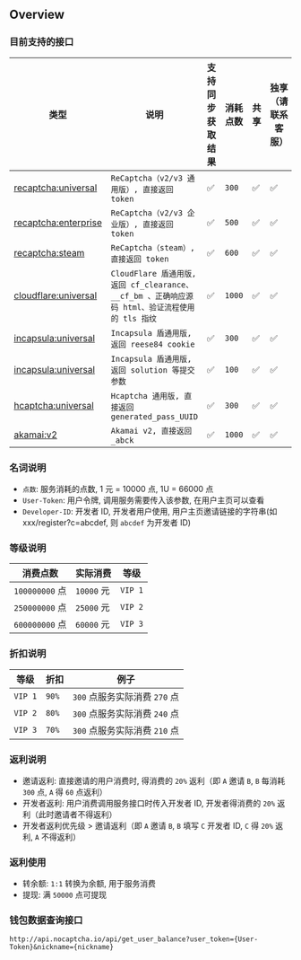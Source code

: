 ## Overview

### 目前支持的接口

| 类型                                                     | 说明                                                                     | 支持同步获取结果 | 消耗点数   | 共享  | 独享（请联系客服） |
|--------------------------------------------------------|------------------------------------------------------------------------|----------|--------|-----|-----------|
| [recaptcha:universal](api.nocaptcha.io/recaptcha.md)   | `ReCaptcha（v2/v3 通用版）, 直接返回 token`                                     | ✅        | `300`  | ✅   | ✅         |
| [recaptcha:enterprise](api.nocaptcha.io/recaptcha.md)  | `ReCaptcha（v2/v3 企业版）, 直接返回 token`                                     | ✅        | `500`  | ✅   | ✅         |
| [recaptcha:steam](api.nocaptcha.io/recaptcha.md)       | `ReCaptcha（steam）, 直接返回 token`                                         | ✅        | `600`  | ✅   | ✅         |
| [cloudflare:universal](api.nocaptcha.io/cloudflare.md) | `CloudFlare 盾通用版, 返回 cf_clearance、__cf_bm 、正确响应源码 html、验证流程使用的 tls 指纹` | ✅        | `1000` | ✅   | ✅         |
| [incapsula:universal](api.nocaptcha.io/incapsula.md)   | `Incapsula 盾通用版, 返回 reese84 cookie`                                    | ✅        | `300` | ✅   | ✅         |
| [incapsula:universal](api.nocaptcha.io/incapsula.md)   | `Incapsula 盾通用版, 返回 solution 等提交参数`                                    | ✅        | `100`  | ✅   | ✅         |
| [hcaptcha:universal](api.nocaptcha.io/hcaptcha.md)     | `Hcaptcha 通用版, 直接返回 generated_pass_UUID`                                    | ✅        | `300`  | ✅   | ✅         |
| [akamai:v2](api.nocaptcha.io/akamai.md)                | `Akamai v2, 直接返回 _abck`                                                 | ✅        | `1000`  | ✅   | ✅         |

### 名词说明

* `点数`: 服务消耗的点数, 1 元 = 10000 点, 1U = 66000 点
* `User-Token`: 用户令牌, 调用服务需要传入该参数, 在用户主页可以查看
* `Developer-ID`: 开发者 ID, 开发者用户使用, 用户主页邀请链接的字符串(如 xxx/register?c=abcdef, 则 `abcdef` 为开发者 ID)

### 等级说明

| 消费点数          | 实际消费      | 等级      |
|---------------|-----------|---------|
| `100000000` 点 | `10000` 元 | `VIP 1` |
| `250000000` 点 | `25000` 元 | `VIP 2` |
| `600000000` 点 | `60000` 元 | `VIP 3` |

### 折扣说明

| 等级      | 折扣    | 例子                    |
|---------|-------|-----------------------|
| `VIP 1` | `90%` | `300` 点服务实际消费 `270` 点 |
| `VIP 2` | `80%` | `300` 点服务实际消费 `240` 点 |
| `VIP 3` | `70%` | `300` 点服务实际消费 `210` 点 |

### 返利说明

* 邀请返利: 直接邀请的用户消费时, 得消费的 `20%` 返利（即 `A` 邀请 `B`, `B` 每消耗 `300` 点, `A` 得 `60` 点返利）
* 开发者返利: 用户消费调用服务接口时传入开发者 ID, 开发者得消费的 `20%` 返利（此时邀请者不得返利）
* 开发者返利优先级 > 邀请返利（即 `A` 邀请 `B`, `B` 填写 `C` 开发者 ID, `C` 得 `20%` 返利, `A` 不得返利）

### 返利使用

* 转余额: `1:1` 转换为余额, 用于服务消费
* 提现: 满 `50000` 点可提现

### 钱包数据查询接口

```angular2html
http://api.nocaptcha.io/api/get_user_balance?user_token={User-Token}&nickname={nickname}
```
